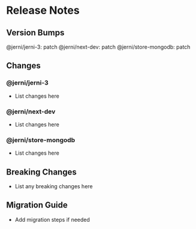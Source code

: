 # Release Notes

## Version Bumps

@jerni/jerni-3: patch
@jerni/next-dev: patch
@jerni/store-mongodb: patch

## Changes

### @jerni/jerni-3

- List changes here

### @jerni/next-dev

- List changes here

### @jerni/store-mongodb

- List changes here

## Breaking Changes

- List any breaking changes here

## Migration Guide

- Add migration steps if needed

